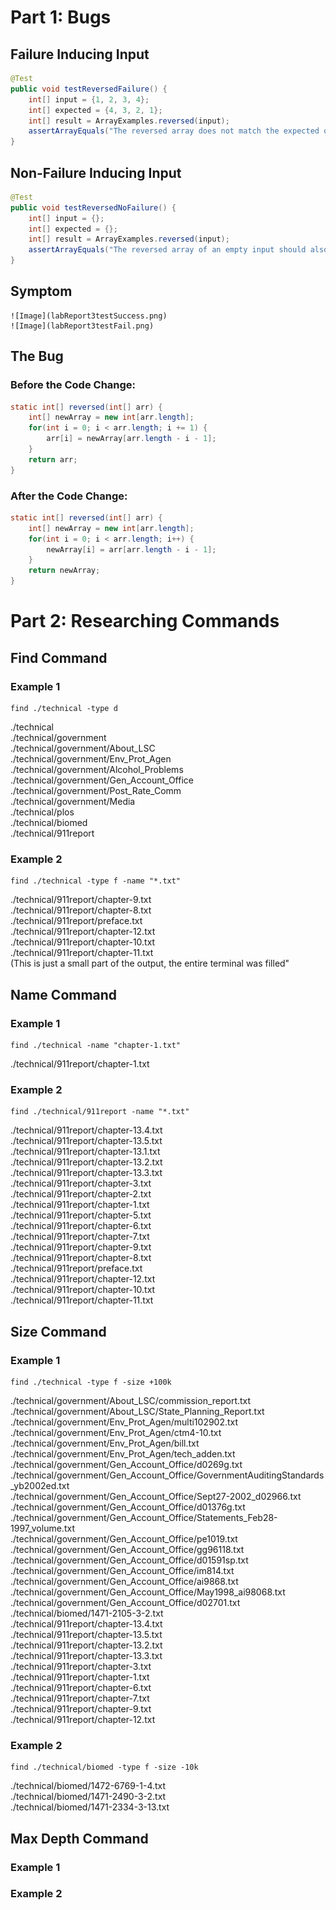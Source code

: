 # Part 1: Bugs
  ## Failure Inducing Input
```java
@Test
public void testReversedFailure() {
    int[] input = {1, 2, 3, 4};
    int[] expected = {4, 3, 2, 1};
    int[] result = ArrayExamples.reversed(input);
    assertArrayEquals("The reversed array does not match the expected output", expected, result);
}
```

 

  ## Non-Failure Inducing Input
```java
@Test
public void testReversedNoFailure() {
    int[] input = {};
    int[] expected = {};
    int[] result = ArrayExamples.reversed(input);
    assertArrayEquals("The reversed array of an empty input should also be empty", expected, result);
}
```


  ## Symptom
    ![Image](labReport3testSuccess.png)
    ![Image](labReport3testFail.png)

  ## The Bug
    
### Before the Code Change:


```java
static int[] reversed(int[] arr) {
    int[] newArray = new int[arr.length];
    for(int i = 0; i < arr.length; i += 1) {
        arr[i] = newArray[arr.length - i - 1];
    }
    return arr;
}
```



  ### After the Code Change:


```java
static int[] reversed(int[] arr) {
    int[] newArray = new int[arr.length];
    for(int i = 0; i < arr.length; i++) {
        newArray[i] = arr[arr.length - i - 1];
    }
    return newArray;
}
```



# Part 2: Researching Commands
  ## Find Command
   ### Example 1
  ```
find ./technical -type d
```

./technical  
./technical/government  
./technical/government/About_LSC  
./technical/government/Env_Prot_Agen  
./technical/government/Alcohol_Problems  
./technical/government/Gen_Account_Office  
./technical/government/Post_Rate_Comm  
./technical/government/Media  
./technical/plos  
./technical/biomed  
./technical/911report  

   ### Example 2
   ```
find ./technical -type f -name "*.txt"
```
./technical/911report/chapter-9.txt   
./technical/911report/chapter-8.txt  
./technical/911report/preface.txt  
./technical/911report/chapter-12.txt  
./technical/911report/chapter-10.txt  
./technical/911report/chapter-11.txt  
(This is just a small part of the output, the entire terminal was filled"
  
  ## Name Command  
   ### Example 1
   ```
find ./technical -name "chapter-1.txt"
```
./technical/911report/chapter-1.txt

   ### Example 2
   ```
find ./technical/911report -name "*.txt"
```
./technical/911report/chapter-13.4.txt    
./technical/911report/chapter-13.5.txt   
./technical/911report/chapter-13.1.txt      
./technical/911report/chapter-13.2.txt    
./technical/911report/chapter-13.3.txt    
./technical/911report/chapter-3.txt    
./technical/911report/chapter-2.txt      
./technical/911report/chapter-1.txt    
./technical/911report/chapter-5.txt    
./technical/911report/chapter-6.txt   
./technical/911report/chapter-7.txt    
./technical/911report/chapter-9.txt    
./technical/911report/chapter-8.txt    
./technical/911report/preface.txt    
./technical/911report/chapter-12.txt    
./technical/911report/chapter-10.txt    
./technical/911report/chapter-11.txt    
  
  ## Size Command  
   ### Example 1
```
find ./technical -type f -size +100k
```
./technical/government/About_LSC/commission_report.txt  
./technical/government/About_LSC/State_Planning_Report.txt  
./technical/government/Env_Prot_Agen/multi102902.txt  
./technical/government/Env_Prot_Agen/ctm4-10.txt  
./technical/government/Env_Prot_Agen/bill.txt  
./technical/government/Env_Prot_Agen/tech_adden.txt  
./technical/government/Gen_Account_Office/d0269g.txt  
./technical/government/Gen_Account_Office/GovernmentAuditingStandards_yb2002ed.txt  
./technical/government/Gen_Account_Office/Sept27-2002_d02966.txt  
./technical/government/Gen_Account_Office/d01376g.txt  
./technical/government/Gen_Account_Office/Statements_Feb28-1997_volume.txt  
./technical/government/Gen_Account_Office/pe1019.txt  
./technical/government/Gen_Account_Office/gg96118.txt  
./technical/government/Gen_Account_Office/d01591sp.txt  
./technical/government/Gen_Account_Office/im814.txt  
./technical/government/Gen_Account_Office/ai9868.txt  
./technical/government/Gen_Account_Office/May1998_ai98068.txt  
./technical/government/Gen_Account_Office/d02701.txt  
./technical/biomed/1471-2105-3-2.txt  
./technical/911report/chapter-13.4.txt  
./technical/911report/chapter-13.5.txt  
./technical/911report/chapter-13.2.txt  
./technical/911report/chapter-13.3.txt  
./technical/911report/chapter-3.txt  
./technical/911report/chapter-1.txt  
./technical/911report/chapter-6.txt  
./technical/911report/chapter-7.txt  
./technical/911report/chapter-9.txt  
./technical/911report/chapter-12.txt  
   ### Example 2
```
find ./technical/biomed -type f -size -10k
```
./technical/biomed/1472-6769-1-4.txt  
./technical/biomed/1471-2490-3-2.txt  
./technical/biomed/1471-2334-3-13.txt  
  ## Max Depth Command  
   ### Example 1

   ### Example 2
